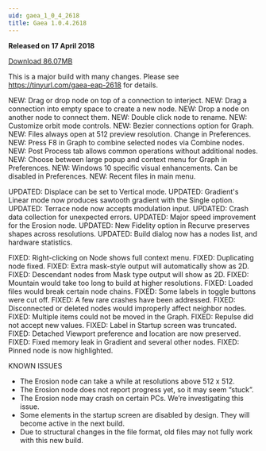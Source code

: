 ```yaml
---
uid: gaea_1_0_4_2618
title: Gaea 1.0.4.2618
---
```



**Released on 17 April 2018**

<a href="http://viridian.quadspinner.com/gaea/Gaea-EAP-2618.exe">Download 86.07MB</a> <br>


<div class="release-note">

This is a major build with many changes.
Please see https://tinyurl.com/gaea-eap-2618 for details.

NEW: Drag or drop node on top of a connection to interject.
NEW: Drag a connection into empty space to create a new node.
NEW: Drop a node on another node to connect them.
NEW: Double click node to rename.
NEW: Customize orbit mode controls.
NEW: Bezier connections option for Graph.
NEW: Files always open at 512 preview resolution. Change in Preferences.
NEW: Press F8 in Graph to combine selected nodes via Combine nodes.
NEW: Post Process tab allows common operations without additional nodes.
NEW: Choose between large popup and context menu for Graph in Preferences.
NEW: Windows 10 specific visual enhancements. Can be disabled in Preferences.
NEW: Recent files in main menu.

UPDATED: Displace can be set to Vertical mode.
UPDATED: Gradient's Linear mode now produces sawtooth gradient with the Single option.
UPDATED: Terrace node now accepts modulation input.
UPDATED: Crash data collection for unexpected errors.
UPDATED: Major speed improvement for the Erosion node.
UPDATED: New Fidelity option in Recurve preserves shapes across resolutions.
UPDATED: Build dialog now has a nodes list, and hardware statistics.

FIXED: Right-clicking on Node shows full context menu.
FIXED: Duplicating node fixed.
FIXED: Extra mask-style output will automatically show as 2D.
FIXED: Descendant nodes from Mask type output will show as 2D.
FIXED: Mountain would take too long to build at higher resolutions.
FIXED: Loaded files would break certain node chains.
FIXED: Some labels in toggle buttons were cut off.
FIXED: A few rare crashes have been addressed.
FIXED: Disconnected or deleted nodes would improperly affect neighbor nodes.
FIXED: Multiple items could not be moved in the Graph.
FIXED: Repulse did not accept new values.
FIXED: Label in Startup screen was truncated.
FIXED: Detached Viewport preference and location are now preserved.
FIXED: Fixed memory leak in Gradient and several other nodes.
FIXED: Pinned node is now highlighted.

KNOWN ISSUES
- The Erosion node can take a while at resolutions above 512 x 512.
- The Erosion node does not report progress yet, so it may seem “stuck”.
- The Erosion node may crash on certain PCs. We’re investigating this issue.
- Some elements in the startup screen are disabled by design. They will become active in the next build.
- Due to structural changes in the file format, old files may not fully work with this new build.

</div>
